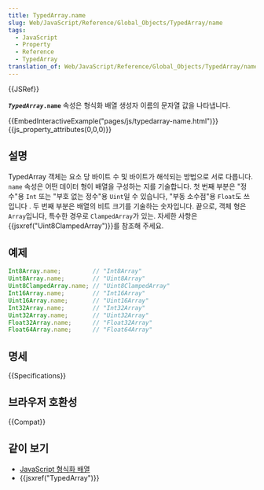 ```yaml
---
title: TypedArray.name
slug: Web/JavaScript/Reference/Global_Objects/TypedArray/name
tags:
  - JavaScript
  - Property
  - Reference
  - TypedArray
translation_of: Web/JavaScript/Reference/Global_Objects/TypedArray/name
---
```

{{JSRef}}

<code><strong><em>TypedArray</em>.name</strong></code> 속성은 형식화 배열 생성자 이름의 문자열 값을 나타냅니다.

{{EmbedInteractiveExample("pages/js/typedarray-name.html")}}{{js_property_attributes(0,0,0)}}

## 설명

TypedArray 객체는 요소 당 바이트 수 및 바이트가 해석되는 방법으로 서로 다릅니다. `name` 속성은 어떤 데이터 형이 배열을 구성하는 지를 기술합니다. 첫 번째 부분은 "정수"용 `Int` 또는 "부호 없는 정수"용 `Uint`일 수 있습니다, "부동 소수점"용 `Float`도 쓰입니다 . 두 번째 부분은 배열의 비트 크기를 기술하는 숫자입니다. 끝으로, 객체 형은 `Array`입니다, 특수한 경우로 `ClampedArray`가 있는. 자세한 사항은 {{jsxref("Uint8ClampedArray")}}를 참조해 주세요.

## 예제

```js
Int8Array.name;         // "Int8Array"
Uint8Array.name;        // "Uint8Array"
Uint8ClampedArray.name; // "Uint8ClampedArray"
Int16Array.name;        // "Int16Array"
Uint16Array.name;       // "Uint16Array"
Int32Array.name;        // "Int32Array"
Uint32Array.name;       // "Uint32Array"
Float32Array.name;      // "Float32Array"
Float64Array.name;      // "Float64Array"
```

## 명세

{{Specifications}}

## 브라우저 호환성

{{Compat}}

## 같이 보기

- [JavaScript 형식화 배열](/ko/docs/Web/JavaScript/Typed_arrays)
- {{jsxref("TypedArray")}}
